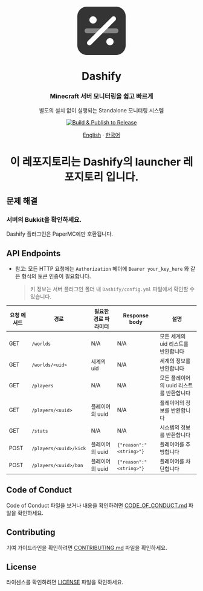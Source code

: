<p align="center">
  <img width="128" align="center" src="https://github.com/MC-Dashify/plugin/blob/master/.github/assets/logo-512.png">
</p>
<h1 align="center">Dashify</h1>
<h3 align="center">Minecraft 서버 모니터링을 쉽고 빠르게</h3>
<p align="center">별도의 설치 없이 실행되는 Standalone 모니터링 시스템</p>
<p align="center">
  <a href="https://github.com/MC-Dashify/plugin/actions/workflows/main.yml">
    <img src="https://github.com/MC-Dashify/plugin/actions/workflows/main.yml/badge.svg" alt="Build & Publish to Release" />
  </a>
</p>

<p align="center"><a href="https://github.com/MC-Dashify/plugin/blob/master/README.md">English</a> · <a href="https://github.com/MC-Dashify/plugin/blob/master/.github/documents/README.ko_KR.md">한국어</a></p>

<h1 align="center">이 레포지토리는 Dashify의 launcher 레포지토리 입니다.</h1>

## 문제 해결

### 서버의 Bukkit을 확인하세요.
Dashify 플러그인은 PaperMC에만 호환됩니다.

## API Endpoints
- 참고: 모든 HTTP 요청에는 `Authorization` 헤더에 `Bearer your_key_here` 와 같은 형식의 토큰 인증이 필요합니다.
  > 키 정보는 서버 플러그인 폴더 내 `Dashify/config.yml` 파일에서 확인할 수 있습니다.

| 요청 메서드  | 경로                     | 필요한 경로 파라미터 | Response body           | 설명                       |
|---------|------------------------|-------------|-------------------------|--------------------------|
| GET     | `/worlds`              | N/A         | N/A                     | 모든 세계의 uid 리스트를 반환합니다    |
| GET     | `/worlds/<uid>`        | 세계의 uid     | N/A                     | 세계의 정보를 반환합니다            |
| GET     | `/players`             | N/A         | N/A                     | 모든 플레이어의 uuid 리스트를 반환합니다 |
| GET     | `/players/<uuid>`      | 플레이어의 uuid  | N/A                     | 플레이어의 정보를 반환합니다          |
| GET     | `/stats`               | N/A         | N/A                     | 시스템의 정보를 반환합니다           |
| POST    | `/players/<uuid>/kick` | 플레이어의 uuid  | `{"reason":"<string>"}` | 플레이어를 추방합니다              |
| POST    | `/players/<uuid>/ban`  | 플레이어의 uuid  | `{"reason":"<string>"}` | 플레이어를 차단합니다              |

## Code of Conduct

Code of Conduct 파일을 보거나 내용을 확인하려면 [CODE_OF_CONDUCT.md](https://github.com/MC-Dashify/plugin/blob/master/.github/documents/CODE_OF_CONDUCT.ko_KR.md) 파일을 확인하세요.

## Contributing

기여 가이드라인을 확인하려면 [CONTRIBUTING.md](https://github.com/MC-Dashify/plugin/blob/master/.github/documents/CONTRIBUTING.ko_KR.md) 파일을 확인하세요.

## License

라이센스를 확인하려면 [LICENSE](https://github.com/MC-Dashify/plugin/blob/master/LICENSE) 파일을 확인하세요.